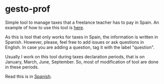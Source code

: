 # gesto-prof

Simple tool to manage taxes that a freelance teacher has to pay in Spain. An example of how to use this tool is [here](https://github.com/dgerod/gesto-prof_ejemplo).

As this is tool that only works for taxes in Spain, the information is written in Spanish. However, please, feel free to add issues or ask questions in English. In case you are adding a question, tag it with the label "question".

Usually I work on this tool during taxes declaration periods, that is on January, March, June, September. So, most of modification of tool are done in these periods.

Read this is in [Spanish](README.es.md).
